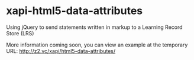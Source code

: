 xapi-html5-data-attributes
==========================

Using jQuery to send statements written in markup to a Learning Record Store (LRS)

More information coming soon, you can view an example at the temporary URL: http://z2.vc/xapi/html5-data-attributes/

